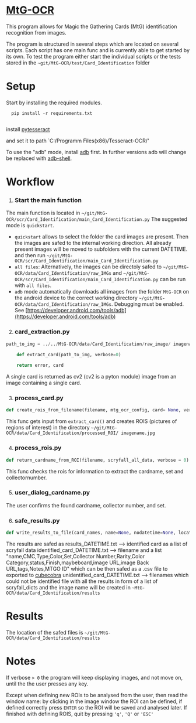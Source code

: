 # [MtG-OCR](https://github.com/fescofesco)

This program allows for Magic the Gathering Cards (MtG) identification recognition from images.

The program is structured in several steps which are located on several scripts. Each script has one main func and is currently able to get started by its own. 
To test the program either start the individual scripts or the tests stored in the `~git/MtG-OCR/test/Card_Identification` folder


# Setup 

Start by installing the required modules.
```text
  pip install -r requirements.txt
  
```

install [pytesseract](https://digi.bib.uni-mannheim.de/tesseract/)

and set it to path
`C:/Programm Files(x86)/Tesseract-OCR/'

To use the "adb" mode, install 
[adb](https://github.com/google/python-adb) first.
In further versions adb  will change be replaced with [adb-shell](https://github.com/JeffLIrion/adb_shell).


# Workflow

1.  ### Start the main function 
The main function is located in `~/git/MtG-OCR/scr/Card_Identification/main_Card_Identification.py`
The suggested mode is `quickstart`.
* `quickstart` allows to select the folder the card images are present. Then the images are safed to the internal working direction. All already present images will be moved to subfolders with the current DATETIME. 
and then run 
`~/git/MtG-OCR/scr/Card_Identification/main_Card_Identification.py`
* `all files`: Alternatively, the images can be directoly safed  to 
`~/git/MtG-OCR/data/Card_Identification/raw_IMGs` 
and `~/git/MtG-OCR/scr/Card_Identification/main_Card_Identification.py` can be run with `all files`.
*  `adb` mode automatically downloads all images from the folder `MtG-OCR` on the android device  to the correct working directory 
`~/git/MtG-OCR/data/Card_Identification/raw_IMGs`. Debugging must be enabled. See [https://developer.android.com/tools/adb](https://developer.android.com/tools/adb) 



2. ### card_extraction.py 	
```python
path_to_img = ../../MtG-OCR/data/Card_Identification/raw_image/ imagename.jpg

	def extract_card(path_to_img, verbose=0)
	
	return error, card
```
A single card is returned as cv2 (cv2 is a pyton module) image from an image containing a single card. 



3. ### process_card.py
```python
def create_rois_from_filename(filename, mtg_ocr_config, card= None, verbose =0):
```
This func gets input from `extract_card()` and creates ROIS (pictures of regions of interest) in the directory
`~/git/MtG-OCR/data/Card_Identification/processed_ROI/ imagename.jpg`


4. ###  process_rois.py
```python
def return_cardname_from_ROI(filename, scryfall_all_data, verbose = 0):
```

This func checks the rois for information to extract the cardname, set and collectornumber.

5. ### user_dialog_cardname.py

The user confirms the found cardname, collector number, and set.  

6. ### safe_results.py
```python
def write_results_to_file(card_names, name=None, nodatetime=None, location=None):
```
The results are safed as 
results_DATETIME.txt --> identified card as a list of scryfall data 
identified_card_DATETIME.txt --> filename and a list  
"name,CMC,Type,Color,Set,Collector Number,Rarity,Color Category,status,Finish,maybeboard,image URL,image Back URL,tags,Notes,MTGO ID" which can be then safed as a .csv file to exported to [cubecobra](www.cubecobra.com)
unidentified_card_DATETIME.txt --> filenames which could not be identified
file with all the results in form of a list of 
scryfall_dicts and the image name will be created in 
`~MtG-OCR/data/Card_Identification/results`

# Results
The location of the safed files is 
`~/git/MtG-OCR/data/Card_Identification/results` 



# Notes
If verbose `> 0` the program will keep displaying images, and not move on, until the
the user presses any key.

Except when defining new ROIs to be analysed from the user, then read the window name:
by clicking in the image window the ROI can be defined, if defined correctly press `ENTER` so the ROI will be saved and analysed later. If finished with defining ROIS, quit by pressing `'q'`, `'Q'` or `'ESC'`
